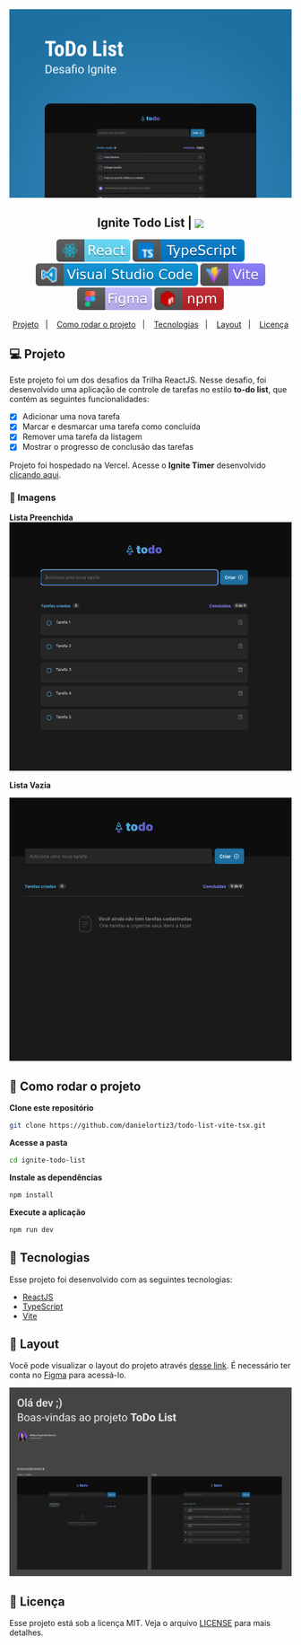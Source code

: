 

<img src=".github/banner-ignite-todo-list.png" alt="banner de milhões" />

<h2 align="center">
   Ignite Todo List | <img src="https://github.com/danielortiz3/ignite-todo-list/blob/main/.github/rocket.svg" align="center"/>
</h2>

<p align="center">
<img alt="badge react" src=".github/badge-react.svg">
<img alt="badge typescript" src=".github/badge-typescript.svg">
<img alt="badge vscode" src=".github/badge-visual_studio_code.svg">
<img alt="badge vite" src=".github/badge-vitejs.svg">
<img alt="badge figma" src=".github/badge-figma.svg">
<img alt="badge npm" src=".github/badge-npm.svg">
</p>

<p align="center">
  <a href="#-projeto">Projeto</a>&nbsp;&nbsp;&nbsp;|&nbsp;&nbsp;&nbsp;
  <a href="#-como-rodar-o-projeto">Como rodar o projeto</a>&nbsp;&nbsp;&nbsp;|&nbsp;&nbsp;&nbsp;
  <a href="#-tecnologias">Tecnologias</a>&nbsp;&nbsp;&nbsp;|&nbsp;&nbsp;&nbsp;
  <a href="#-Layout">Layout</a>&nbsp;&nbsp;&nbsp;|&nbsp;&nbsp;&nbsp;
  <a href="#-licença">Licença</a>
</p>

## 💻 Projeto

Este projeto foi um dos desafios da Trilha ReactJS. Nesse desafio, foi desenvolvido uma aplicação de controle de tarefas no estilo **to-do list**, que contém as seguintes funcionalidades:

- [x] Adicionar uma nova tarefa
- [x] Marcar e desmarcar uma tarefa como concluída
- [x] Remover uma tarefa da listagem
- [x] Mostrar o progresso de conclusão das tarefas

Projeto foi hospedado na Vercel. Acesse o **Ignite Timer** desenvolvido [clicando aqui](https://todo-list-vite-14vd5k570-danielortiz3.vercel.app/).

### 📸 Imagens

**Lista Preenchida**
<img src=".github/list.png" alt="página de histórico com a listagem dos pomodoros" />

**Lista Vazia**

<img src=".github/empty-list.png" alt="página inicial do projeto Ignite Timer com pomodoro ligado" />

## 🧭 Como rodar o projeto

**Clone este repositório**

```bash
git clone https://github.com/danielortiz3/todo-list-vite-tsx.git
```

**Acesse a pasta**

```bash
cd ignite-todo-list
```

**Instale as dependências**

```bash
npm install
```

**Execute a aplicação**

```bash
npm run dev
```

## 🚀 Tecnologias

Esse projeto foi desenvolvido com as seguintes tecnologias:

- [ReactJS](https://pt-br.reactjs.org/)
- [TypeScript](https://www.typescriptlang.org/pt/)
- [Vite](https://vitejs.dev/)

## 🔖 Layout

Você pode visualizar o layout do projeto através [desse link](https://www.figma.com/file/0n0zDN7zbzhRbaEO74Xesx/ToDo-List). É necessário ter conta no [Figma](https://figma.com) para acessá-lo.

<img src=".github/figma.png" />

## 📝 Licença

Esse projeto está sob a licença MIT. Veja o arquivo [LICENSE](LICENSE) para mais detalhes.
